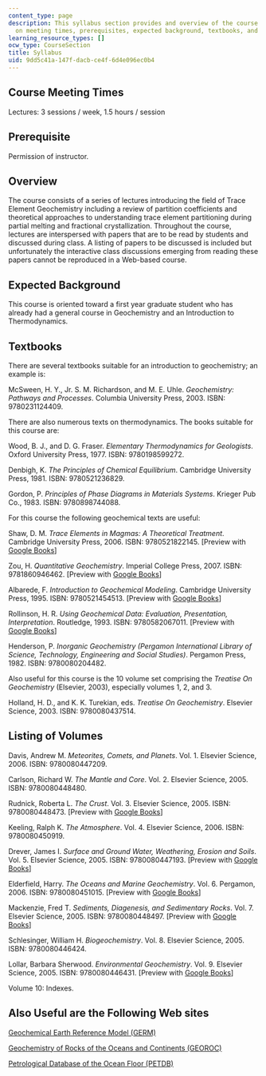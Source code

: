 ```yaml
---
content_type: page
description: This syllabus section provides and overview of the course and information
  on meeting times, prerequisites, expected background, textbooks, and other references.
learning_resource_types: []
ocw_type: CourseSection
title: Syllabus
uid: 9dd5c41a-147f-dacb-ce4f-6d4e096ec0b4
---
```


Course Meeting Times
--------------------

Lectures: 3 sessions / week, 1.5 hours / session

Prerequisite
------------

Permission of instructor.

Overview
--------

The course consists of a series of lectures introducing the field of Trace Element Geochemistry including a review of partition coefficients and theoretical approaches to understanding trace element partitioning during partial melting and fractional crystallization. Throughout the course, lectures are interspersed with papers that are to be read by students and discussed during class. A listing of papers to be discussed is included but unfortunately the interactive class discussions emerging from reading these papers cannot be reproduced in a Web-based course.

Expected Background
-------------------

This course is oriented toward a first year graduate student who has already had a general course in Geochemistry and an Introduction to Thermodynamics.

Textbooks
---------

There are several textbooks suitable for an introduction to geochemistry; an example is:

McSween, H. Y., Jr. S. M. Richardson, and M. E. Uhle. _Geochemistry: Pathways and Processes_. Columbia University Press, 2003. ISBN: 9780231124409.

There are also numerous texts on thermodynamics. The books suitable for this course are:

Wood, B. J., and D. G. Fraser. _Elementary Thermodynamics for Geologists_. Oxford University Press, 1977. ISBN: 9780198599272.

Denbigh, K. _The Principles of Chemical Equilibrium_. Cambridge University Press, 1981. ISBN: 9780521236829.

Gordon, P. _Principles of Phase Diagrams in Materials Systems_. Krieger Pub Co., 1983. ISBN: 9780898744088.

For this course the following geochemical texts are useful:

Shaw, D. M. _Trace Elements in Magmas: A Theoretical Treatment_. Cambridge University Press, 2006. ISBN: 9780521822145. \[Preview with [Google Books](http://books.google.com/books?id=UNOuCO2qw_8C&printsec=frontcover)\]

Zou, H. _Quantitative Geochemistry_. Imperial College Press, 2007. ISBN: 9781860946462. \[Preview with [Google Books](http://books.google.com/books?id=luGKbpguK-MC&printsec=frontcover)\]

Albarede, F. _Introduction to Geochemical Modeling_. Cambridge University Press, 1995. ISBN: 9780521454513. \[Preview with [Google Books](http://books.google.com/books?id=K2I9_LHXYW4C&printsec=frontcover)\]

Rollinson, H. R. _Using Geochemical Data: Evaluation, Presentation, Interpretation_. Routledge, 1993. ISBN: 9780582067011. \[Preview with [Google Books](http://books.google.com/books?id=2uGsAgAAQBAJ&printsec=frontcover)\]

Henderson, P. _Inorganic Geochemistry (Pergamon International Library of Science, Technology, Engineering and Social Studies)_. Pergamon Press, 1982. ISBN: 9780080204482.

Also useful for this course is the 10 volume set comprising the _Treatise On Geochemistry_ (Elsevier, 2003), especially volumes 1, 2, and 3.

Holland, H. D., and K. K. Turekian, eds. _Treatise On Geochemistry_. Elsevier Science, 2003. ISBN: 9780080437514.

Listing of Volumes
------------------

Davis, Andrew M. _Meteorites, Comets, and Planets_. Vol. 1. Elsevier Science, 2006. ISBN: 9780080447209.

Carlson, Richard W. _The Mantle and Core_. Vol. 2. Elsevier Science, 2005. ISBN: 9780080448480.

Rudnick, Roberta L. _The Crust_. Vol. 3. Elsevier Science, 2005. ISBN: 9780080448473. \[Preview with [Google Books](http://books.google.com/books?id=QT52UZxDFwgC&printsec=frontcover)\]

Keeling, Ralph K. _The Atmosphere_. Vol. 4. Elsevier Science, 2006. ISBN: 9780080450919.

Drever, James I. _Surface and Ground Water, Weathering, Erosion and Soils_. Vol. 5. Elsevier Science, 2005. ISBN: 9780080447193. \[Preview with [Google Books](http://books.google.com/books?id=7NbGsXg96OAC&printsec=frontcover)\]

Elderfield, Harry. _The Oceans and Marine Geochemistry_. Vol. 6. Pergamon, 2006. ISBN: 9780080451015. \[Preview with [Google Books](http://books.google.com/books?id=BnZ77tb18UEC&printsec=frontcover)\]

Mackenzie, Fred T. _Sediments, Diagenesis, and Sedimentary Rocks_. Vol. 7. Elsevier Science, 2005. ISBN: 9780080448497. \[Preview with [Google Books](http://books.google.com/books?id=K8M3FOL3MZgC&printsec=frontcover)\]

Schlesinger, William H. _Biogeochemistry_. Vol. 8. Elsevier Science, 2005. ISBN: 9780080446424.

Lollar, Barbara Sherwood. _Environmental Geochemistry_. Vol. 9. Elsevier Science, 2005. ISBN: 9780080446431. \[Preview with [Google Books](http://books.google.com/books?id=_NdjXZ4IU0EC&printsec=frontcover)\]

Volume 10: Indexes.

Also Useful are the Following Web sites
---------------------------------------

[Geochemical Earth Reference Model (GERM)](http://earthref.org/GERM/)

[Geochemistry of Rocks of the Oceans and Continents (GEOROC)](http://georoc.mpch-mainz.gwdg.de/georoc/)

[Petrological Database of the Ocean Floor (PETDB)](http://www.petdb.org/)